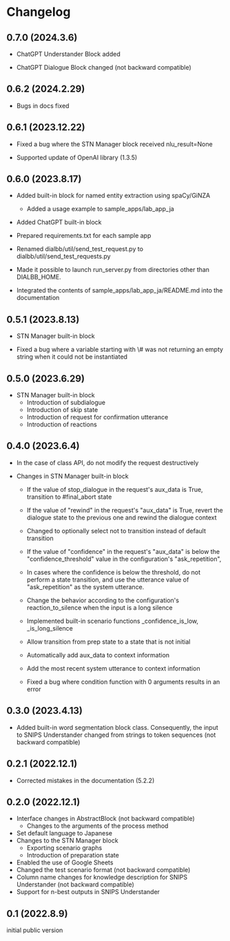 # Changelog

## 0.7.0 (2024.3.6)

- ChatGPT Understander Block added

- ChatGPT Dialogue Block changed (not backward compatible)

## 0.6.2 (2024.2.29)

- Bugs in docs fixed

## 0.6.1 (2023.12.22)

- Fixed a bug where the STN Manager block received nlu_result=None

- Supported update of OpenAI library (1.3.5)

## 0.6.0 (2023.8.17)

- Added built-in block for named entity extraction using spaCy/GiNZA
  - Added a usage example to sample_apps/lab_app_ja

- Added ChatGPT built-in block

- Prepared requirements.txt for each sample app

- Renamed dialbb/util/send_test_request.py to dialbb/util/send_test_requests.py

- Made it possible to launch run_server.py from directories other than DIALBB_HOME.

- Integrated the contents of sample_apps/lab_app_ja/README.md into the documentation

## 0.5.1 (2023.8.13)

- STN Manager built-in block

- Fixed a bug where a variable starting with \\# was not returning an empty string when it could not be instantiated

## 0.5.0 (2023.6.29)

- STN Manager built-in block
  - Introduction of subdialogue
  - Introduction of skip state
  - Introduction of request for confirmation utterance
  - Introduction of reactions

## 0.4.0 (2023.6.4)

- In the case of class API, do not modify the request destructively

- Changes in STN Manager built-in block
  - If the value of stop_dialogue in the request's aux_data is True, transition to #final_abort state
  - If the value of "rewind" in the request's "aux_data" is True, revert the dialogue state to the previous one and rewind the dialogue context
  - Changed to optionally select not to transition instead of default transition
  - If the value of "confidence" in the request's "aux_data" is below the "confidence_threshold" value in the configuration's "ask_repetition",
  - In cases where the confidence is below the threshold, do not perform a state transition, and use the utterance value of "ask_repetition" as the system utterance.
  
  - Change the behavior according to the configuration's reaction_to_silence when the input is a long silence
  
  - Implemented built-in scenario functions _confidence_is_low, _is_long_silence
  
  - Allow transition from prep state to a state that is not initial
  
  - Automatically add aux_data to context information
  
  - Add the most recent system utterance to context information
  
  - Fixed a bug where condition function with 0 arguments results in an error
  

## 0.3.0 (2023.4.13)

- Added built-in word segmentation block class. Consequently, the input to SNIPS Understander changed from strings to token sequences (not backward compatible)

## 0.2.1 (2022.12.1)

- Corrected mistakes in the documentation (5.2.2)

## 0.2.0 (2022.12.1)

- Interface changes in AbstractBlock (not backward compatible)
  - Changes to the arguments of the process method
- Set default language to Japanese
- Changes to the STN Manager block
  - Exporting scenario graphs
  - Introduction of preparation state
- Enabled the use of Google Sheets
- Changed the test scenario format (not backward compatible)
- Column name changes for knowledge description for SNIPS Understander (not backward compatible)
- Support for n-best outputs in SNIPS Understander

## 0.1 (2022.8.9)

initial public version
